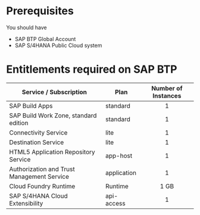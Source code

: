 # Prerequisites

 You should have 
 * SAP BTP Global Account
 * SAP S/4HANA Public Cloud system 

# Entitlements required on SAP BTP

| Service / Subscription                          | Plan       | Number of Instances |
|-----------------------------------|------------|:-------------------:|
| SAP Build Apps | standard | 1 |
| SAP Build Work Zone, standard edition | standard | 1 |
| Connectivity Service| lite | 1 |
| Destination Service | lite | 1 |
| HTML5 Application Repository Service | app-host | 1 |
| Authorization and Trust Management Service | application | 1 |
| Cloud Foundry Runtime | Runtime | 1 GB |
| SAP S/4HANA Cloud Extensibility | api-access | 1 |
